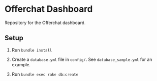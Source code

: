 Offerchat Dashboard
===================

Repository for the Offerchat dashboard.

Setup
-----

1. Run `bundle install`

2. Create a `database.yml` file in `config/`. See `database_sample.yml` for an example.

3. Run `bundle exec rake db:create`
